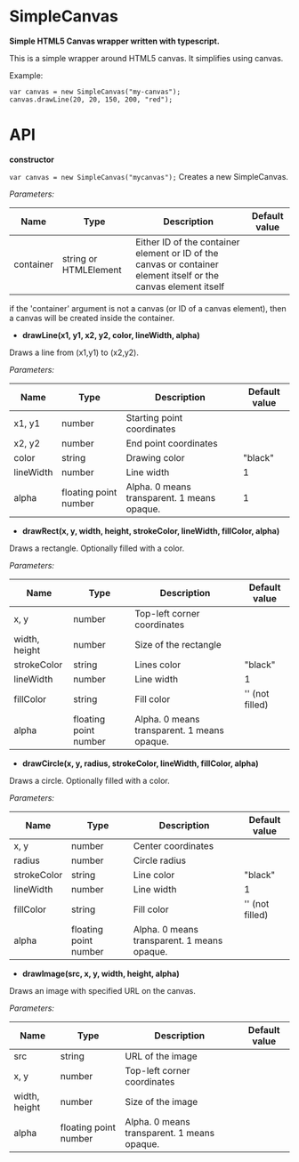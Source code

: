 # SimpleCanvas
**Simple HTML5 Canvas wrapper written with typescript.**

This is a simple wrapper around HTML5 canvas. It simplifies using canvas.

Example:
```
var canvas = new SimpleCanvas("my-canvas");
canvas.drawLine(20, 20, 150, 200, "red");
```

# API

**constructor**

`var canvas = new SimpleCanvas("mycanvas");`
Creates a new SimpleCanvas.

*Parameters:*

| Name | Type | Description | Default value
|---|---|---|---
container | string or HTMLElement  | Either ID of the container element or ID of the canvas or container element itself or the canvas element itself |

if the 'container' argument is not a canvas (or ID of a canvas element), then a canvas will be created inside the container.

- **drawLine(x1, y1, x2, y2, color, lineWidth, alpha)**

Draws a line from (x1,y1) to (x2,y2).

*Parameters:*

| Name | Type | Description | Default value
|---|---|---|---
x1, y1 | number | Starting point coordinates |
x2, y2 | number | End point coordinates |
color | string | Drawing color | "black"
lineWidth | number | Line width | 1
alpha | floating point number | Alpha. 0 means transparent. 1 means opaque. | 1



- **drawRect(x, y, width, height, strokeColor, lineWidth, fillColor, alpha)**
    
Draws a rectangle. Optionally filled with a color.

*Parameters:*

| Name | Type | Description | Default value
|---|---|---|---
x, y | number | Top-left corner coordinates |
width, height | number | Size of the rectangle |
strokeColor | string | Lines color | "black"
lineWidth | number | Line width | 1
fillColor | string | Fill color | '' (not filled)
alpha | floating point number | Alpha. 0 means transparent. 1 means opaque. 

- **drawCircle(x, y, radius, strokeColor, lineWidth, fillColor, alpha)**

Draws a circle. Optionally filled with a color.

*Parameters:*

| Name | Type | Description | Default value
|---|---|---|---
x, y | number | Center coordinates |
radius | number | Circle radius |
strokeColor | string | Line color | "black"
lineWidth | number | Line width | 1
fillColor | string | Fill color | '' (not filled)
alpha | floating point number | Alpha. 0 means transparent. 1 means opaque. 

- **drawImage(src, x, y, width, height, alpha)**
    
Draws an image with specified URL on the canvas.

*Parameters:*

| Name | Type | Description | Default value
|---|---|---|---
src | string | URL of the image | 
x, y | number | Top-left corner coordinates |
width, height | number | Size of the image |
alpha | floating point number | Alpha. 0 means transparent. 1 means opaque. 
